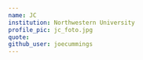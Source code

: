```yaml
---
name: JC
institution: Northwestern University
profile_pic: jc_foto.jpg
quote: 
github_user: joecummings
---
```

